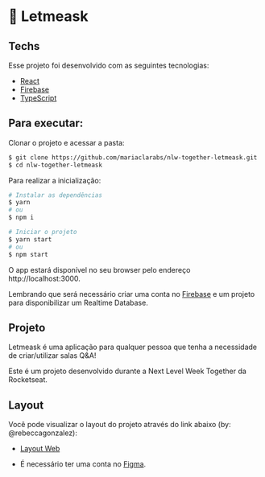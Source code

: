 # :rocket:  Letmeask

## Techs

Esse projeto foi desenvolvido com as seguintes tecnologias:

- [React](https://reactjs.org)
- [Firebase](https://firebase.google.com/)
- [TypeScript](https://www.typescriptlang.org/)

## Para executar:

Clonar o projeto e acessar a pasta:

```bash
$ git clone https://github.com/mariaclarabs/nlw-together-letmeask.git
$ cd nlw-together-letmeask
```

Para realizar a inicialização:
```bash
# Instalar as dependências
$ yarn
# ou
$ npm i

# Iniciar o projeto
$ yarn start
# ou
$ npm start
```
O app estará disponível no seu browser pelo endereço http://localhost:3000.

Lembrando que será necessário criar uma conta no [Firebase](https://firebase.google.com/) e um projeto para disponibilizar um Realtime Database.

## Projeto

Letmeask é uma aplicação para qualquer pessoa que tenha a necessidade de criar/utilizar salas Q&A!

Este é um projeto desenvolvido durante a Next Level Week Together da Rocketseat.

## Layout

Você pode visualizar o layout do projeto através do link abaixo (by: @rebeccagonzalez):

- [Layout Web](https://www.figma.com/file/u0BQK8rCf2KgzcukdRRCWh/Letmeask/duplicate) 

* É necessário ter uma conta no [Figma](http://figma.com/).
